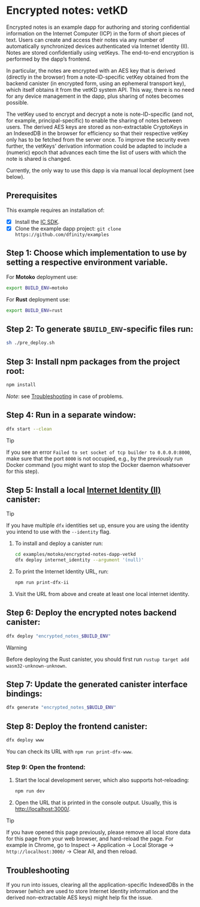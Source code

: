 # Encrypted notes: vetKD

Encrypted notes is an example dapp for authoring and storing confidential information on the Internet Computer (ICP) in the form of short pieces of text. Users can create and access their notes via any number of automatically synchronized devices authenticated via Internet Identity (II). Notes are stored confidentially using vetKeys. The end-to-end encryption is performed by the dapp’s frontend.

In particular, the notes are encrypted with an AES key that is derived (directly in the browser) from a note-ID-specific vetKey obtained from the backend canister (in encrypted form, using an ephemeral transport key), which itself obtains it from the vetKD system API. This way, there is no need for any device management in the dapp, plus sharing of notes becomes possible.

The vetKey used to encrypt and decrypt a note is note-ID-specific (and not, for example, principal-specific) to enable the sharing of notes between users. The derived AES keys are stored as non-extractable CryptoKeys in an IndexedDB in the browser for efficiency so that their respective vetKey only has to be fetched from the server once. To improve the security even further, the vetKeys' derivation information could be adapted to include a (numeric) epoch that advances each time the list of users with which the note is shared is changed.

Currently, the only way to use this dapp is via manual local deployment (see below).

## Prerequisites

This example requires an installation of:

- [x] Install the [IC SDK](https://internetcomputer.org/docs/current/developer-docs/setup/install/index.mdx).
- [x] Clone the example dapp project: `git clone https://github.com/dfinity/examples`

## Step 1: Choose which implementation to use by setting a respective environment variable.

For **Motoko** deployment use:

```sh
export BUILD_ENV=motoko
```

For **Rust** deployment use:

```sh
export BUILD_ENV=rust
```

## Step 2: To generate `$BUILD_ENV`-specific files run:

```sh
sh ./pre_deploy.sh
```

## Step 3: Install npm packages from the project root:

```sh
npm install
```
_Note_: see [Troubleshooting](#troubleshooting) in case of problems.

## Step 4: Run in a separate window:

```sh
dfx start --clean
```

> [!TIP]
> If you see an error `Failed to set socket of tcp builder to 0.0.0.0:8000`, make sure that the port `8000` is not occupied, e.g., by the previously run Docker command (you might want to stop the Docker daemon whatsoever for this step).


## Step 5: Install a local [Internet Identity (II)](https://wiki.internetcomputer.org/wiki/What_is_Internet_Identity) canister:

> [!TIP]
> If you have multiple `dfx` identities set up, ensure you are using the identity you intend to use with the `--identity` flag.

   1. To install and deploy a canister run:
      ```sh
      cd examples/motoko/encrypted-notes-dapp-vetkd
      dfx deploy internet_identity --argument '(null)'
      ```
   2. To print the Internet Identity URL, run:
      ```sh
      npm run print-dfx-ii
      ```
   3. Visit the URL from above and create at least one local internet identity.

## Step 6: Deploy the encrypted notes backend canister:

```sh
dfx deploy "encrypted_notes_$BUILD_ENV"
```

> [!WARNING]
> Before deploying the Rust canister, you should first run `rustup target add wasm32-unknown-unknown`.

## Step 7: Update the generated canister interface bindings:

```sh
dfx generate "encrypted_notes_$BUILD_ENV"
```

## Step 8: Deploy the frontend canister:

```sh
dfx deploy www
```

You can check its URL with `npm run print-dfx-www`.

### Step 9: Open the frontend:

   1. Start the local development server, which also supports hot-reloading:
      ```sh
      npm run dev
      ```
   2. Open the URL that is printed in the console output. Usually, this is [http://localhost:3000/](http://localhost:3000/).

> [!TIP]
> If you have opened this page previously, please remove all local store data for this page from your web browser, and hard-reload the page. For example in Chrome, go to Inspect → Application → Local Storage → `http://localhost:3000/` → Clear All, and then reload.


## Troubleshooting

If you run into issues, clearing all the application-specific IndexedDBs in the browser (which are used to store Internet Identity information and the derived non-extractable AES keys) might help fix the issue.
